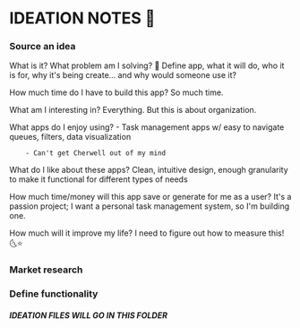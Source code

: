 # IDEATION NOTES 🥄 #

### Source an idea ###

What is it? What problem am I solving? 🤍
Define app, what it will do, who it is for, why it's being create... and why would someone use it?

How much time do I have to build this app?
        So much time.

What am I interesting in?
        Everything. But this is about organization.

What apps do I enjoy using?
        - Task management apps w/ easy to navigate queues, filters, data visualization
        
        - Can't get Cherwell out of my mind

What do I like about these apps?
        Clean, intuitive design, enough granularity to make it functional for different types of needs

How much time/money will this app save or generate for me as a user?
        It's a passion project; I want a personal task management system, so I'm building one.

How much will it improve my life?
        I need to figure out how to measure this! 🌜⭐

### Market research ###

### Define functionality ###

##### IDEATION FILES WILL GO IN THIS FOLDER #####